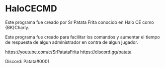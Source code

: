 # HaloCECMD
Este programa fue creado por Sr Patata Frita conocido en Halo CE como {BK}Charly.

Este programa fue creado para facilitar los comandos y aumentar el tiempo de respuesta de algun administrador en contra de algun jugador.

https://youtube.com/c/SrPatataFrita
https://discord.gg/patata

Discord: Patata#0001
